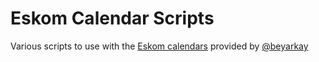 # Eskom Calendar Scripts
Various scripts to use with the [Eskom calendars](https://github.com/beyarkay/eskom-calendar) provided by [@beyarkay](https://github.com/beyarkay)
